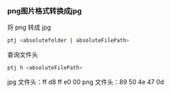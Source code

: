 ### png图片格式转换成jpg

将 png 转成 jpg

```sh
ptj <absolutefolder | absoluteFilePath>
```

查询文件头

```sh
ptj h <absoluteFilePath>
```

jpg 文件头：ff d8 ff e0 00
png 文件头：89 50 4e 47 0d
